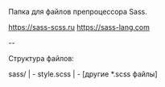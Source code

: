 Папка для файлов препроцессора Sass.

https://sass-scss.ru
https://sass-lang.com

--

Структура файлов:

sass/
| - style.scss
| - [другие *.scss файлы]